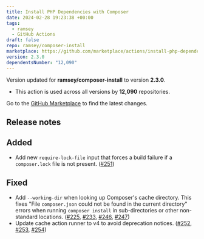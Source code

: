 ```yaml
---
title: Install PHP Dependencies with Composer
date: 2024-02-28 19:23:38 +00:00
tags:
  - ramsey
  - GitHub Actions
draft: false
repo: ramsey/composer-install
marketplace: https://github.com/marketplace/actions/install-php-dependencies-with-composer
version: 2.3.0
dependentsNumber: "12,090"
---
```



Version updated for **ramsey/composer-install** to version **2.3.0**.
- This action is used across all versions by **12,090** repositories.

Go to the [GitHub Marketplace](https://github.com/marketplace/actions/install-php-dependencies-with-composer) to find the latest changes.

## Release notes

## Added

- Add new `require-lock-file` input that forces a build failure if a `composer.lock` file is not present. ([#251](https://github.com/ramsey/composer-install/pull/251))

## Fixed

- Add `--working-dir` when looking up Composer's cache directory. This fixes "File `composer.json` could not be found in the current directory" errors when running `composer install` in sub-directories or other non-standard locations. ([#225](https://github.com/ramsey/composer-install/issues/225), [#233](https://github.com/ramsey/composer-install/pull/233), [#246](https://github.com/ramsey/composer-install/issues/246), [#247](https://github.com/ramsey/composer-install/pull/247))
- Update cache action runner to v4 to avoid deprecation notices. ([#252](https://github.com/ramsey/composer-install/pull/252), [#253](https://github.com/ramsey/composer-install/issues/253), [#254](https://github.com/ramsey/composer-install/pull/254))
